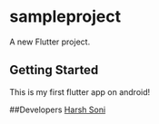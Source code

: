 # sampleproject

A new Flutter project.

## Getting Started

This is my first flutter app on android!

##Developers
[Harsh Soni](https://www.linkedin.com/in/harsh24soni)
